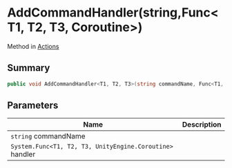# AddCommandHandler(string,Func\<T1, T2, T3, Coroutine>)

Method in [Actions](./)

## Summary

```csharp
public void AddCommandHandler<T1, T2, T3>(string commandName, Func<T1, T2, T3, Coroutine> handler);
```

## Parameters

| Name                                                     | Description |
| -------------------------------------------------------- | ----------- |
| `string` commandName                                     |             |
| `System.Func<T1, T2, T3, UnityEngine.Coroutine>` handler |             |
